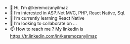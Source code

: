 - 👋 Hi, I’m @keremozanyilmaz
- 👀 I’m interested in ASP.Net MVC, PHP, React Native, Sql.
- 🌱 I’m currently learning React Native
- 💞️ I’m looking to collaborate on ...
- 📫 How to reach me ? My linkedin is https://tr.linkedin.com/in/keremozanyilmaz

<!---
keremozanyilmaz/keremozanyilmaz is a ✨ special ✨ repository because its `README.md` (this file) appears on your GitHub profile.
You can click the Preview link to take a look at your changes.
--->
